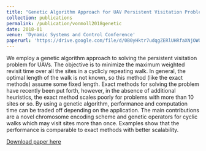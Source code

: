 ```yaml
---
title: "Genetic Algorithm Approach for UAV Persistent Visitation Problem"
collection: publications
permalink: /publication/vonmoll2018genetic
date: 2018-01
venue: 'Dynamic Systems and Control Conference'
paperurl: 'https://drive.google.com/file/d/0B0yHktr7udqgZERlUHRfaXNjOWQ5ZWJwNi05bDBvOVYtbDBV/view?usp=sharing'
---
```

We employ a genetic algorithm approach to solving the persistent visitation problem for UAVs. The objective is to minimize the maximum weighted revisit time over all the sites in a cyclicly repeating walk. In general, the optimal length of the walk is not known, so this method (like the exact methods) assume some fixed length. Exact methods for solving the problem have recently been put forth, however, in the absence of additional heuristics, the exact method scales poorly for problems with more than 10 sites or so. By using a genetic algorithm, performance and computation time can be traded off depending on the application. The main contributions are a novel chromosome encoding scheme and genetic operators for cyclic walks which may visit sites more than once. Examples show that the performance is comparable to exact methods with better scalability.

[Download paper here](https://drive.google.com/file/d/0B0yHktr7udqgZERlUHRfaXNjOWQ5ZWJwNi05bDBvOVYtbDBV/view?usp=sharing)
